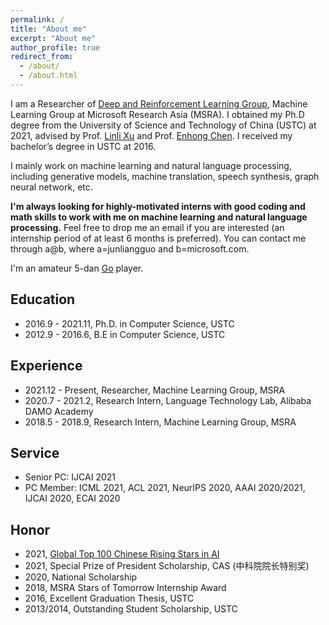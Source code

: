 ```yaml
---
permalink: /
title: "About me"
excerpt: "About me"
author_profile: true
redirect_from: 
  - /about/
  - /about.html
---
```


I am a Researcher of [Deep and Reinforcement Learning Group](https://www.microsoft.com/en-us/research/group/deep-and-reinforcement-learning-group/), Machine Learning Group at Microsoft Research Asia (MSRA). I obtained my Ph.D degree from the University of Science and Technology of China (USTC) at 2021, advised by Prof. [Linli Xu](http://staff.ustc.edu.cn/~linlixu/) and Prof. [Enhong Chen](http://staff.ustc.edu.cn/~cheneh/). I received my bachelor’s degree in USTC at 2016.

I mainly work on machine learning and natural language processing, including generative models, machine translation, speech synthesis, graph neural network, etc. 

**I'm always looking for highly-motivated interns with good coding and math skills to work with me on machine learning and natural language processing.** Feel free to drop me an email if you are interested (an internship period of at least 6 months is preferred). You can contact me through a@b, where a=junliangguo and b=microsoft.com.

I'm an amateur 5-dan [Go](https://en.wikipedia.org/wiki/Go_(game)) player.

Education
------
+ 2016.9 - 2021.11, Ph.D. in Computer Science, USTC 
+ 2012.9 - 2016.6, B.E in Computer Science, USTC

Experience
------
+ 2021.12 - Present, Researcher, Machine Learning Group, MSRA
+ 2020.7 - 2021.2, Research Intern, Language Technology Lab, Alibaba DAMO Academy
+ 2018.5 - 2018.9, Research Intern, Machine Learning Group, MSRA

Service
------
+ Senior PC: IJCAI 2021
+ PC Member: ICML 2021, ACL 2021, NeurIPS 2020, AAAI 2020/2021, IJCAI 2020, ECAI 2020

Honor
------
+ 2021, [Global Top 100 Chinese Rising Stars in AI](https://mp.weixin.qq.com/s?__biz=MzA4NzQ5MTA2NA==&mid=2653639431&idx=1&sn=25b6368c1954419b9090840347d9a27d&chksm=8be75b90bc90d286a5af3ef8e610e822d705dc3cf4382b45e3f14489f3e7ec4fd8c95ed0eceb&mpshare=1&scene=1&srcid=0511Xm4oHijiwDv4KcEghbUb&sharer_sharetime=1620736827133&sharer_shareid=e7616cf89ef404bec7438fbb68255a36&exportkey=AWkwb%2Bl1uPnVzL%2BWNpEDdQs%3D&pass_ticket=J5s4nMQkkBSwxlh5020501MatRGxky%2FfIk2qGEFIZdbRUco4XDC7G6xA1uyrMTBO&wx_header=0#rd)
+ 2021, Special Prize of President Scholarship, CAS (中科院院长特别奖)
+ 2020, National Scholarship
+ 2018, MSRA Stars of Tomorrow Internship Award
+ 2016, Excellent Graduation Thesis, USTC
+ 2013/2014, Outstanding Student Scholarship, USTC


<script type="text/javascript" id="clustrmaps" src="//cdn.clustrmaps.com/map_v2.js?cl=ffffff&w=300&t=m&d=XXivmJ7W3pK8fcpDvYYMJ2ZU66fcrCJzM7k7DxGEce8"></script>
